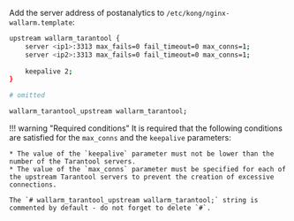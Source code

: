 Add the server address of postanalytics to `/etc/kong/nginx-wallarm.template`:

```bash
upstream wallarm_tarantool {
    server <ip1>:3313 max_fails=0 fail_timeout=0 max_conns=1;
    server <ip2>:3313 max_fails=0 fail_timeout=0 max_conns=1;
    
    keepalive 2;
}

# omitted

wallarm_tarantool_upstream wallarm_tarantool;
```

!!! warning "Required conditions"
    It is required that the following conditions are satisfied for the `max_conns` and the `keepalive` parameters:
    
    * The value of the `keepalive` parameter must not be lower than the number of the Tarantool servers.
    * The value of the `max_conns` parameter must be specified for each of the upstream Tarantool servers to prevent the creation of excessive connections.

    The `# wallarm_tarantool_upstream wallarm_tarantool;` string is commented by default - do not forget to delete `#`.
